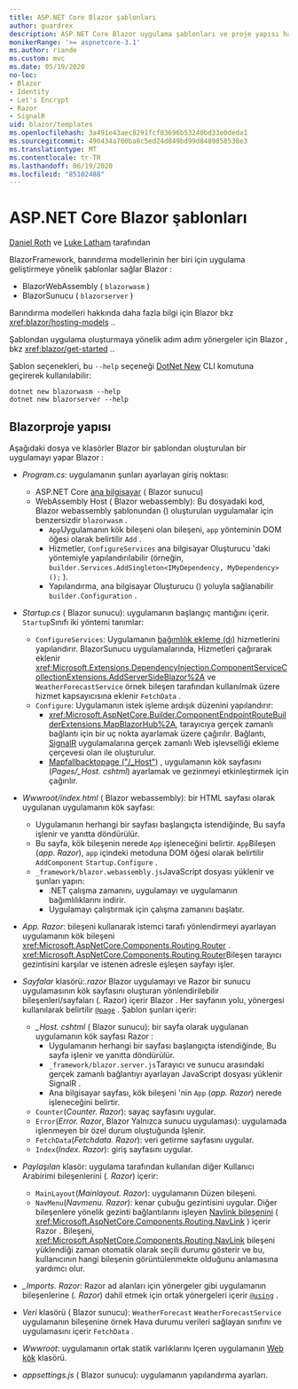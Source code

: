 ```yaml
---
title: ASP.NET Core Blazor şablonları
author: guardrex
description: ASP.NET Core Blazor uygulama şablonları ve proje yapısı hakkında bilgi edinin Blazor .
monikerRange: '>= aspnetcore-3.1'
ms.author: riande
ms.custom: mvc
ms.date: 05/19/2020
no-loc:
- Blazor
- Identity
- Let's Encrypt
- Razor
- SignalR
uid: blazor/templates
ms.openlocfilehash: 3a491e43aec8291fcf03696b53240bd33e0deda1
ms.sourcegitcommit: 490434a700ba8c5ed24d849bd99d8489858538e3
ms.translationtype: MT
ms.contentlocale: tr-TR
ms.lasthandoff: 06/19/2020
ms.locfileid: "85102488"
---
```

# <a name="aspnet-core-blazor-templates"></a>ASP.NET Core Blazor şablonları

[Daniel Roth](https://github.com/danroth27) ve [Luke Latham](https://github.com/guardrex) tarafından

BlazorFramework, barındırma modellerinin her biri için uygulama geliştirmeye yönelik şablonlar sağlar Blazor :

* BlazorWebAssembly ( `blazorwasm` )
* BlazorSunucu ( `blazorserver` )

Barındırma modelleri hakkında daha fazla bilgi için Blazor bkz <xref:blazor/hosting-models> ..

Şablondan uygulama oluşturmaya yönelik adım adım yönergeler için Blazor , bkz <xref:blazor/get-started> ..

Şablon seçenekleri, bu `--help` seçeneği [DotNet New](/dotnet/core/tools/dotnet-new) CLI komutuna geçirerek kullanılabilir:

```dotnetcli
dotnet new blazorwasm --help
dotnet new blazorserver --help
```

## <a name="blazor-project-structure"></a>Blazorproje yapısı

Aşağıdaki dosya ve klasörler Blazor bir şablondan oluşturulan bir uygulamayı yapar Blazor :

* *Program.cs*: uygulamanın şunları ayarlayan giriş noktası:

  * ASP.NET Core [ana bilgisayar](xref:fundamentals/host/generic-host) ( Blazor sunucu)
  * WebAssembly Host ( Blazor webassembly): Bu dosyadaki kod, Blazor webassembly şablonundan () oluşturulan uygulamalar için benzersizdir `blazorwasm` .
    * `App`Uygulamanın kök bileşeni olan bileşeni, `app` yönteminin DOM öğesi olarak belirtilir `Add` .
    * Hizmetler, `ConfigureServices` ana bilgisayar Oluşturucu 'daki yöntemiyle yapılandırılabilir (örneğin, `builder.Services.AddSingleton<IMyDependency, MyDependency>();` ).
    * Yapılandırma, ana bilgisayar Oluşturucu () yoluyla sağlanabilir `builder.Configuration` .

* *Startup.cs* ( Blazor sunucu): uygulamanın başlangıç mantığını içerir. `Startup`Sınıfı iki yöntemi tanımlar:

  * `ConfigureServices`: Uygulamanın [bağımlılık ekleme (dı)](xref:fundamentals/dependency-injection) hizmetlerini yapılandırır. BlazorSunucu uygulamalarında, Hizmetleri çağırarak eklenir <xref:Microsoft.Extensions.DependencyInjection.ComponentServiceCollectionExtensions.AddServerSideBlazor%2A> ve `WeatherForecastService` örnek bileşen tarafından kullanılmak üzere hizmet kapsayıcısına eklenir `FetchData` .
  * `Configure`: Uygulamanın istek işleme ardışık düzenini yapılandırır:
    * <xref:Microsoft.AspNetCore.Builder.ComponentEndpointRouteBuilderExtensions.MapBlazorHub%2A>, tarayıcıya gerçek zamanlı bağlantı için bir uç nokta ayarlamak üzere çağırılır. Bağlantı, [SignalR](xref:signalr/introduction) uygulamalarına gerçek zamanlı Web işlevselliği ekleme çerçevesi olan ile oluşturulur.
    * [Mapfallbacktopage ("/_Host")](xref:Microsoft.AspNetCore.Builder.RazorPagesEndpointRouteBuilderExtensions.MapFallbackToPage*) , uygulamanın kök sayfasını (*Pages/_Host. cshtml*) ayarlamak ve gezinmeyi etkinleştirmek için çağırılır.

* *Wwwroot/index.html* ( Blazor webassembly): bir HTML sayfası olarak uygulanan uygulamanın kök sayfası:
  * Uygulamanın herhangi bir sayfası başlangıçta istendiğinde, Bu sayfa işlenir ve yanıtta döndürülür.
  * Bu sayfa, kök bileşenin nerede `App` işleneceğini belirtir. `App`Bileşen (*app. Razor*), `app` içindeki metoduna DOM öğesi olarak belirtilir `AddComponent` `Startup.Configure` .
  * `_framework/blazor.webassembly.js`JavaScript dosyası yüklenir ve şunları yapın:
    * .NET çalışma zamanını, uygulamayı ve uygulamanın bağımlılıklarını indirir.
    * Uygulamayı çalıştırmak için çalışma zamanını başlatır.

* *App. Razor*: bileşeni kullanarak istemci tarafı yönlendirmeyi ayarlayan uygulamanın kök bileşeni <xref:Microsoft.AspNetCore.Components.Routing.Router> . <xref:Microsoft.AspNetCore.Components.Routing.Router>Bileşen tarayıcı gezintisini karşılar ve istenen adresle eşleşen sayfayı işler.

* *Sayfalar* klasörü:*.razor* Blazor uygulamayı ve Razor bir sunucu uygulamasının kök sayfasını oluşturan yönlendirilebilir bileşenleri/sayfaları (. Razor) içerir Blazor . Her sayfanın yolu, yönergesi kullanılarak belirtilir [`@page`](xref:mvc/views/razor#page) . Şablon şunları içerir:
  * *_Host. cshtml* ( Blazor sunucu): bir sayfa olarak uygulanan uygulamanın kök sayfası Razor :
    * Uygulamanın herhangi bir sayfası başlangıçta istendiğinde, Bu sayfa işlenir ve yanıtta döndürülür.
    * `_framework/blazor.server.js`Tarayıcı ve sunucu arasındaki gerçek zamanlı bağlantıyı ayarlayan JavaScript dosyası yüklenir SignalR .
    * Ana bilgisayar sayfası, kök bileşeni 'nin `App` (*app. Razor*) nerede işleneceğini belirtir.
  * `Counter`(*Counter. Razor*): sayaç sayfasını uygular.
  * `Error`(*Error. Razor*, Blazor Yalnızca sunucu uygulaması): uygulamada işlenmeyen bir özel durum oluştuğunda Işlenir.
  * `FetchData`(*Fetchdata. Razor*): veri getirme sayfasını uygular.
  * `Index`(*Index. Razor*): giriş sayfasını uygular.

* *Paylaşılan* klasör: uygulama tarafından kullanılan diğer Kullanıcı Arabirimi bileşenlerini (*. Razor*) içerir:
  * `MainLayout`(*Mainlayout. Razor*): uygulamanın Düzen bileşeni.
  * `NavMenu`(*Navmenu. Razor*): kenar çubuğu gezintisini uygular. Diğer bileşenlere yönelik gezinti bağlantılarını işleyen [Navlink bileşenini](xref:blazor/fundamentals/routing#navlink-component) ( <xref:Microsoft.AspNetCore.Components.Routing.NavLink> ) içerir Razor . Bileşeni, <xref:Microsoft.AspNetCore.Components.Routing.NavLink> bileşeni yüklendiği zaman otomatik olarak seçili durumu gösterir ve bu, kullanıcının hangi bileşenin görüntülenmekte olduğunu anlamasına yardımcı olur.

* *_Imports. Razor*: Razor ad alanları için yönergeler gibi uygulamanın bileşenlerine (*. Razor*) dahil etmek için ortak yönergeleri içerir [`@using`](xref:mvc/views/razor#using) .

* *Veri* klasörü ( Blazor sunucu): `WeatherForecast` `WeatherForecastService` uygulamanın bileşenine örnek Hava durumu verileri sağlayan sınıfını ve uygulamasını içerir `FetchData` .

* *Wwwroot*: uygulamanın ortak statik varlıklarını Içeren uygulamanın [Web kök](xref:fundamentals/index#web-root) klasörü.

* *appsettings.js* ( Blazor sunucu): uygulamanın yapılandırma ayarları.
